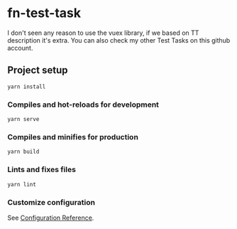 # fn-test-task
I don't seen any reason to use the vuex library, if we based on TT description it's extra. You can also check my other Test Tasks on this github account.

## Project setup
```
yarn install
```

### Compiles and hot-reloads for development
```
yarn serve
```

### Compiles and minifies for production
```
yarn build
```

### Lints and fixes files
```
yarn lint
```

### Customize configuration
See [Configuration Reference](https://cli.vuejs.org/config/).

